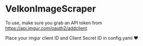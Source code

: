 # VelkonImageScraper


To use, make sure you grab an API token from https://api.imgur.com/oauth2/addclient

Place your imgur client ID and Client Secret ID in config.yaml ♥
